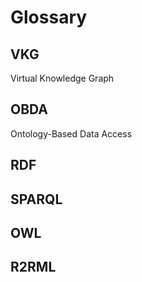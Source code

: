# Glossary

## VKG
Virtual Knowledge Graph

## OBDA
Ontology-Based Data Access

## RDF

## SPARQL

## OWL

## R2RML

